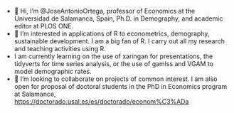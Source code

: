 - 👋 Hi, I’m @JoseAntonioOrtega, professor of Economics at the Universidad de Salamanca, Spain, Ph.D. in Demography, and academic editor at PLOS ONE.
- 👀 I’m interested in applications of R to econometrics, demography, sustainable development. I am a big fan of R. I carry out all my research and teaching activities using R.
- I am currently learning on the use of xaringan for presentations, the tidyverts for time series analysis, or the use of gamlss and VGAM to model demographic rates.
- 💞️ I’m looking to collaborate on projects of common interest. I am also open for proposal of doctoral students in the PhD in Economics program at Salamance, <https://doctorado.usal.es/es/doctorado/econom%C3%ADa>


<!---
JoseAntonioOrtega/JoseAntonioOrtega is a ✨ special ✨ repository because its `README.md` (this file) appears on your GitHub profile.
You can click the Preview link to take a look at your changes.
--->

